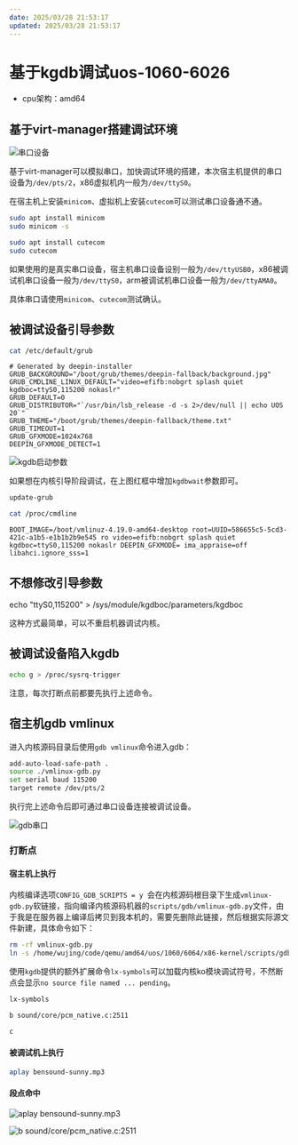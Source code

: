 ```yaml
---
date: 2025/03/28 21:53:17
updated: 2025/03/28 21:53:17
---
```


# 基于kgdb调试uos-1060-6026

- cpu架构：amd64

## 基于virt-manager搭建调试环境

![串口设备](https://cdn.jsdelivr.net/gh/realwujing/picture-bed/20230711172931.png)

基于virt-manager可以模拟串口，加快调试环境的搭建，本次宿主机提供的串口设备为`/dev/pts/2`，x86虚拟机内一般为`/dev/ttyS0`。

在宿主机上安装`minicom`、虚拟机上安装`cutecom`可以测试串口设备通不通。

```bash
sudo apt install minicom
sudo minicom -s
```

```bash
sudo apt install cutecom
sudo cutecom
```

如果使用的是真实串口设备，宿主机串口设备设别一般为`/dev/ttyUSB0`，x86被调试机串口设备一般为`/dev/ttyS0`，arm被调试机串口设备一般为`/dev/ttyAMA0`。

具体串口请使用`minicom`、`cutecom`测试确认。

## 被调试设备引导参数

```bash
cat /etc/default/grub
```

```text
# Generated by deepin-installer
GRUB_BACKGROUND="/boot/grub/themes/deepin-fallback/background.jpg"
GRUB_CMDLINE_LINUX_DEFAULT="video=efifb:nobgrt splash quiet kgdboc=ttyS0,115200 nokaslr"
GRUB_DEFAULT=0
GRUB_DISTRIBUTOR="`/usr/bin/lsb_release -d -s 2>/dev/null || echo UOS 20`"
GRUB_THEME="/boot/grub/themes/deepin-fallback/theme.txt"
GRUB_TIMEOUT=1
GRUB_GFXMODE=1024x768
DEEPIN_GFXMODE_DETECT=1
```

![kgdb启动参数](https://cdn.jsdelivr.net/gh/realwujing/picture-bed/20230711174403.png)

如果想在内核引导阶段调试，在上图红框中增加`kgdbwait`参数即可。

```bash
update-grub
```

```bash
cat /proc/cmdline
```

```text
BOOT_IMAGE=/boot/vmlinuz-4.19.0-amd64-desktop root=UUID=586655c5-5cd3-421c-a1b5-e1b1b2b9e545 ro video=efifb:nobgrt splash quiet kgdboc=ttyS0,115200 nokaslr DEEPIN_GFXMODE= ima_appraise=off libahci.ignore_sss=1
```

## 不想修改引导参数

echo "ttyS0,115200" > /sys/module/kgdboc/parameters/kgdboc

这种方式最简单，可以不重启机器调试内核。

## 被调试设备陷入kgdb

```bash
echo g > /proc/sysrq-trigger
```

注意，每次打断点前都要先执行上述命令。

## 宿主机gdb vmlinux

进入内核源码目录后使用`gdb vmlinux`命令进入gdb：

```bash
add-auto-load-safe-path .
source ./vmlinux-gdb.py
set serial baud 115200
target remote /dev/pts/2
```

执行完上述命令后即可通过串口设备连接被调试设备。

![gdb串口](https://cdn.jsdelivr.net/gh/realwujing/picture-bed/20230711175332.png)

### 打断点

#### 宿主机上执行

内核编译选项`CONFIG_GDB_SCRIPTS = y `会在内核源码根目录下生成`vmlinux-gdb.py`软链接，指向编译内核源码机器的`scripts/gdb/vmlinux-gdb.py`文件，由于我是在服务器上编译后拷贝到我本机的，需要先删除此链接，然后根据实际源文件新建，具体命令如下：

```bash
rm -rf vmlinux-gdb.py
ln -s /home/wujing/code/qemu/amd64/uos/1060/6064/x86-kernel/scripts/gdb/vmlinux-gdb.py vmlinux-gdb.py
```

使用`kgdb`提供的额外扩展命令`lx-symbols`可以加载内核ko模块调试符号，不然断点会显示`no source file named ... pending`。

```bash
lx-symbols
```

```bash
b sound/core/pcm_native.c:2511
```

```bash
c
```

#### 被调试机上执行

```bash
aplay bensound-sunny.mp3
```

#### 段点命中

![aplay bensound-sunny.mp3](https://cdn.jsdelivr.net/gh/realwujing/picture-bed/20230711180243.png)

![b sound/core/pcm_native.c:2511](https://cdn.jsdelivr.net/gh/realwujing/picture-bed/企业微信截图_16890632761750.png)
